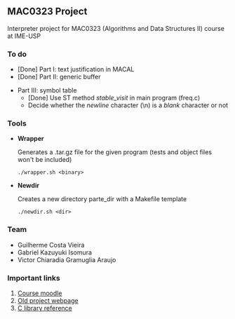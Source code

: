 ## MAC0323 Project

Interpreter project for MAC0323 (Algorithms and Data Structures II) course at 
IME-USP

### To do

* \[Done\] Part I: text justification in MACAL
* \[Done\] Part II: generic buffer

+ Part III: symbol table
  - \[Done\] Use ST method *stable_visit* in main program (freq.c)
  - Decide whether the *newline* character (\\n) is a *blank* character or not

### Tools

+ **Wrapper**

    Generates a .tar.gz file for the given program (tests and object files won't
    be included)

    ```
    ./wrapper.sh <binary>
    ```

+ **Newdir**

    Creates a new directory parte_dir with a Makefile template

    ```
    ./newdir.sh <dir>
    ```

### Team

* Guilherme Costa Vieira
* Gabriel Kazuyuki Isomura
* Victor Chiaradia Gramuglia Araujo

### Important links

1. [Course moodle](https://paca.ime.usp.br/course/view.php?id=1241)
2. [Old project webpage](https://www.ime.usp.br/~fmario/cursos/mac216-15/)
3. [C library reference](http://www.cplusplus.com/reference/)

